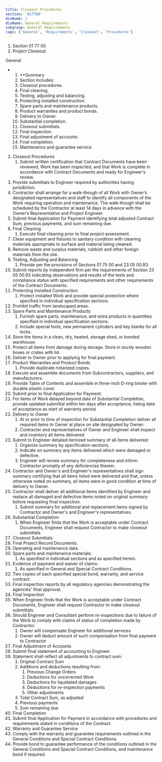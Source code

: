 ```yaml
---
title: Closeout Procedures
section: '017700'
divNumb: 1
divName: General Requirements
subgroup: General Requirements
tags: ['General', 'Requirements', 'Closeout', 'Procedures']
---
```


   1. Section 01 77 00
   1. Project Closeout

General

* 
	1. **Summary
   1. Section Includes:
	1. Closeout procedures.
	2. Final cleaning.
	3. Testing, adjusting and balancing.
	4. Protecting installed construction.
	5. Spare parts and maintenance products.
	6. Product warranties and product bonds.
	7. Delivery to Owner.
	8. Substantial completion.
	9. Closeout submittals.
	10. Final inspection.
	11. Final adjustment of accounts.
	12. Final completion.
	13. Maintenance and guarantee service.
2. Closeout Procedures
   1. Submit written certification that Contract Documents have been reviewed, Work has been inspected, and that Work is complete in accordance with Contract Documents and ready for Engineer's review.
2. Provide submittals to Engineer required by authorities having jurisdiction.
3. Contractor shall arrange for a walk-though of all Work with Owner’s designated representatives and staff to identify all components of the Work requiring operation and maintenance. The walk-though shall be scheduled by the Contractor at least 14 days in advance with the Owner’s Representative and Project Engineer.
4. Submit final Application for Payment identifying total adjusted Contract Sum, previous payments, and sum remaining due.
3. Final Cleaning
   1. Execute final cleaning prior to final project assessment.
2. Clean equipment and fixtures to sanitary condition with cleaning materials appropriate to surface and material being cleaned.
3. Remove waste and surplus materials, rubbish and other foreign materials from the site.
4. Testing, Adjusting and Balancing
   1. Provide per the provisions of Sections 01 75 00 and 23 05 00.93.
2. Submit reports by independent firm per the requirements of Section 23 05 00.93 indicating observations and results of the tests and compliance status with specified requirements and other requirements of the Contract Documents.
5. Protecting Installed Construction
   1. Protect installed Work and provide special protection where specified in individual specification sections.
2. Prohibit traffic from landscaped areas.
6. Spare Parts and Maintenance Products
   1. Furnish spare parts, maintenance, and extra products in quantities specified in individual specification sections.
	1. Include special tools, new permanent cylinders and key blanks for all locks.
2. Store the items in a clean, dry, heated, storage shed, or bonded warehouse.
3. Protect all items from damage during storage. Store in sturdy wooden boxes or crates with lid.
4. Deliver to Owner prior to applying for final payment.
7. Product Warranties and Product Bonds
   1. Provide duplicate notarized copies.
2. Execute and assemble documents from Subcontractors, suppliers, and manufacturers.
3. Provide Table of Contents and assemble in three-inch D-ring binder with durable plastic cover.
4. Submit prior to final Application for Payment.
5. For items of Work delayed beyond date of Substantial Completion, provide updated submittal within ten days after acceptance, listing date of acceptance as start of warranty period.
8. Delivery to Owner
   1. At or prior to time of inspection for Substantial Completion deliver all required items to Owner at place on site designated by Owner:
	1. Contractor and representatives of Owner and Engineer shall inspect and inventory all items delivered
2. Submit to Engineer detailed itemized summary of all items delivered:
	1. Organize summary by specification sections.
	2. Indicate on summary any items delivered which were damaged or defective.
	3. Engineer will review summary for completeness and inform Contractor promptly of any deficiencies therein.
3. Contractor and Owner's and Engineer's representatives shall sign summary certifying that all items listed were delivered and that, unless otherwise noted on summary, all items were in good condition at time of delivery to Owner.
4. Contractor shall deliver all additional items identified by Engineer and replace all damaged and defective items noted on original summary before requesting final inspection.
	1. Submit summary for additional and replacement items signed by Contractor and Owner's and Engineer's representatives.
9. Substantial Completion
   1. When Engineer finds that the Work is acceptable under Contract Documents, Engineer shall request Contractor to make closeout submittals.
10. Closeout Submittals
   1. Final Project Record Documents.
2. Operating and maintenance data.
3. Spare parts and maintenance materials:
      1. As specified in individual sections and as specified herein.
4. Evidence of payment and waiver of claims:
      1. As specified in General and Special Contract Conditions.
5. Two copies of each specified special bond, warranty, and service contract.
6. Final inspection reports by all regulatory agencies demonstrating the agencies' final approval.
11. Final Inspection
   1. When Engineer finds that the Work is acceptable under Contract Documents, Engineer shall request Contractor to make closeout submittals.
2. Should Engineer and Consultant perform re-inspections due to failure of the Work to comply with claims of status of completion made by Contractor:
	1. Owner will compensate Engineer for additional services
	2. Owner will deduct amount of such compensation from final payment to Contractor
12. Final Adjustment of Accounts
   1. Submit final statement of accounting to Engineer.
2. Statement shall reflect all adjustments to contract sum:
	1. Original Contract Sum
	2. Additions and deductions resulting from:
		1. Previous Change Orders
		2. Deductions for uncorrected Work
		3. Deductions for liquidated damages
		4. Deductions for re-inspection payments
		5. Other adjustments
	3. Total Contract Sum, as adjusted
	4. Previous payments
	5. Sum remaining due
13. Final Completion
   1. Submit final Application for Payment in accordance with procedures and requirements stated in conditions of the Contract.
14. Warranty and Guarantee Service
   1. Comply with the warranty and guarantee requirements outlined in the General Conditions and Special Contract Conditions.
2. Provide bond to guarantee performance of the conditions outlined in the General Conditions and Special Contract Conditions, and maintenance bond if required.

